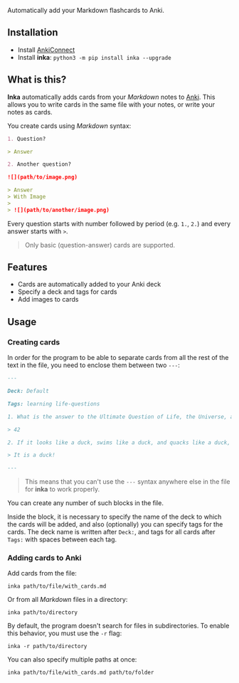 Automatically add your Markdown flashcards to Anki.

## Installation

- Install [AnkiConnect](https://github.com/FooSoft/anki-connect)
- Install **inka**: `python3 -m pip install inka --upgrade`

## What is this?

**Inka** automatically adds cards from your *Markdown* notes to [Anki](https://apps.ankiweb.net/). This allows you to write cards in the same file with your notes, or write your notes as cards.

You create cards using *Markdown* syntax:

```markdown
1. Question?

> Answer

2. Another question?

![](path/to/image.png)

> Answer
> With Image
>
> ![](path/to/another/image.png)
```

Every question starts with number followed by period (e.g. `1.`, `2.`) and every answer starts with `>`.

> Only basic (question-answer) cards are supported.

## Features

- Cards are automatically added to your Anki deck
- Specify a deck and tags for cards
- Add images to cards

## Usage

### Creating cards

In order for the program to be able to separate cards from all the rest of the text in the file, you need to enclose them between two `---`: 

```markdown
---

Deck: Default 

Tags: learning life-questions

1. What is the answer to the Ultimate Question of Life, the Universe, and Everything?

> 42

2. If it looks like a duck, swims like a duck, and quacks like a duck, then what is it? 

> It is a duck!

---
```

> This means that you can't use the `---` syntax anywhere else in the file for **inka** to work properly. 

You can create any number of such blocks in the file.

Inside the block, it is necessary to specify the name of the deck to which the cards will be added, and also (optionally) you can specify tags for the cards.
The deck name is written after `Deck:`, and tags for all cards after `Tags:` with spaces between each tag. 

### Adding cards to Anki

Add cards from the file: 

```commandline
inka path/to/file/with_cards.md
```

Or from all *Markdown* files in a directory:

```commandline
inka path/to/directory
```

By default, the program doesn't search for files in subdirectories. To enable this behavior, you must use the `-r` flag:

```commandline
inka -r path/to/directory
```

You can also specify multiple paths at once:

```commandline
inka path/to/file/with_cards.md path/to/folder
```
